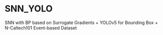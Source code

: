 # SNN_YOLO
SNN with BP based on Surrogate Gradients + YOLOv5 for Bounding Box + N-Caltech101 Event-based Dataset

